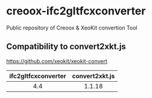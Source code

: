 # creoox-ifc2gltfcxconverter
Public repository of Creoox &amp; XeoKit convertion Tool

## Compatibility to convert2xkt.js
https://github.com/xeokit/xeokit-convert

|  ifc2gltfcxconverter    | convert2xkt.js    |
|  :---: | :---: |
|  4.4   | 1.1.18   |


